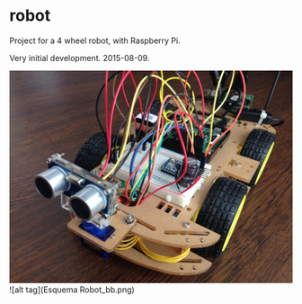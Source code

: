 # robot
Project for a 4 wheel robot, with Raspberry Pi.

Very initial development. 2015-08-09.

![alt tag](IMG_4039.jpg)
![alt tag](Esquema Robot_bb.png)
